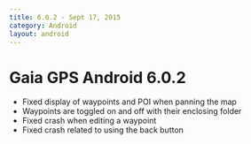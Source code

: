```yaml
---
title: 6.0.2 - Sept 17, 2015
category: Android
layout: android
---
```


# Gaia GPS Android 6.0.2

* Fixed display of waypoints and POI when panning the map
* Waypoints are toggled on and off with their enclosing folder
* Fixed crash when editing a waypoint
* Fixed crash related to using the back button
